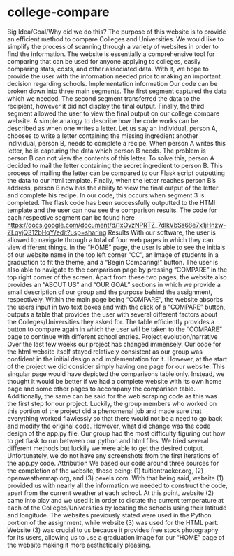 # college-compare


Big Idea/Goal/Why did we do this?
	The purpose of this website is to provide an efficient method to compare Colleges and Universities. We would like to simplify the process of scanning through a variety of websites in order to find the information. The website is essentially a comprehensive tool for comparing that can be used for anyone applying to colleges, easily comparing stats, costs, and other associated data. With it, we hope to provide the user with the information needed prior to making an important decision regarding schools.
Implementation information
Our code can be broken down into three main segments. The first segment captured the data which we needed. The second segment transferred the data to the recipient, however it did not display the final output. Finally, the third segment allowed the user to view the final output on our college compare website. A simple analogy to describe how the code works can be described as when one writes a letter. Let us say an individual, person A,  chooses to write a letter containing the missing ingredient another individual, person B, needs to complete a recipe. When person A writes this letter, he is capturing the data which person B needs. The problem is person B can not view the contents of this letter. To solve this, person A decided to mail the letter containing the secret ingredient to person B. This process of mailing the letter can be compared to our Flask script outputting the data to our html template. Finally, when the letter reaches person B’s address, person B now has the ability to view the final output of the letter and complete his recipe. In our code, this occurs when segment 3 is completed. The flask code has been successfully outputted to the HTMl template and the user can now see the comparison results. The code for each respective segment can be found here 
https://docs.google.com/document/d/1xOvzNPRTZ_7dlkVbSs68e7x1jHnzw-ZLqvjQ312bHqY/edit?usp=sharing
Results
With our software, the user is allowed to navigate through a total of four web pages in which they can view different things. In the “HOME” page, the user is able to see the initials of our website name in the top left corner “CC”, an Image of students in a graduation to fit the theme, and a “Begin Comparing!” button. The user is also able to navigate to the comparison page by pressing “COMPARE” in the top right corner of the screen. Apart from these two pages, the website also provides an “ABOUT US” and “OUR GOAL” sections in which we provide a small description of our group and the purpose behind the assignment, respectively. Within the main page being “COMPARE”, the website absorbs the users input in two text boxes and with the click of a “COMPARE” button, outputs a table that provides the user with several different factors about the Colleges/Universities they asked for. The table efficiently provides a button to compare again in which the user will be taken to the “COMPARE” page to continue with different school entries. 
Project evolution/narrative
Over the last few weeks our project has changed immensely. Our code for the html website itself stayed relatively consistent as our group was confident in the initial design and implementation for it. However, at the start of the project we did consider simply having one page for our website. This singular page would have depicted the comparisons table only. Instead, we thought it would be better if we had a complete website with its own home page and some other pages to accompany the comparison table.  Additionally, the same can be said for the web scraping code as this was the first step for our project. Luckily, the group members who worked on this portion of the project did a phenomenal job and made sure that everything worked flawlessly so that there would not be a need to go back and modify the original code. However, what did change was the code design of the app.py file. Our group had the most difficulty figuring out how to get flask to run between our python and html files. We tried several different methods but luckily we were able to get the desired output. Unfortunately, we do not have any screenshots from the first iterations of the app.py code. 
Attribution
We based our code around three sources for the completion of the website, those being: (1) tuitiontracker.org, (2) openweathermap.org, and (3) pexels.com. With that being said, website (1) provided us with nearly all the information we needed to construct the code, apart from the current weather at each school. At this point, website (2) came into play and we used it in order to dictate the current temperature at each of the Colleges/Universities by locating the schools using their latitude and longitude. The websites previously stated were used in the Python portion of the assignment, while website (3) was used for the HTML part. Website (3) was crucial to us because it provides free stock photography for its users, allowing us to use a graduation image for our “HOME” page of the website making it more aesthetically pleasing.
